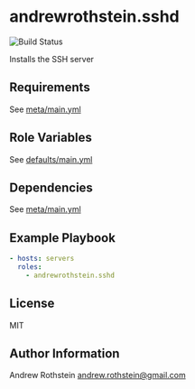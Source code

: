 andrewrothstein.sshd
=========
![Build Status](https://github.com/andrewrothstein/ansible-sshd/actions/workflows/build.yml/badge.svg)

Installs the SSH server

Requirements
------------

See [meta/main.yml](meta/main.yml)

Role Variables
--------------

See [defaults/main.yml](defaults/main.yml)

Dependencies
------------

See [meta/main.yml](meta/main.yml)

Example Playbook
----------------

```yml
- hosts: servers
  roles:
    - andrewrothstein.sshd
```

License
-------

MIT

Author Information
------------------

Andrew Rothstein <andrew.rothstein@gmail.com>
